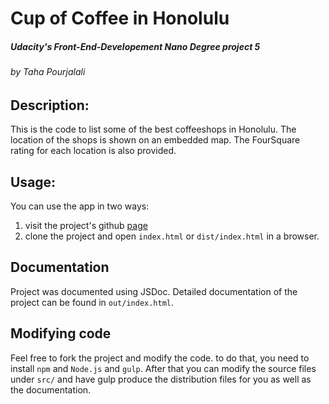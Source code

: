 # Cup of Coffee in Honolulu
##### Udacity's Front-End-Developement Nano Degree project 5
###### by Taha Pourjalali

## Description: 
This is the code to list some of the best coffeeshops in Honolulu.  The location of the shops is shown on an embedded map.  The FourSquare rating for each location is also provided. 

## Usage:
You can use the app in two ways: 
1. visit the project's github [page](https://tahahojati.github.io/FEWP5A-Neighborhood)
2. clone the project and open `index.html` or `dist/index.html` in a browser. 

## Documentation
Project was documented using JSDoc. Detailed documentation of the project can be found in `out/index.html`. 

## Modifying code
Feel free to fork the project and modify the code. to do that, you need to install `npm` and `Node.js` and `gulp`. After that you can modify the source files under `src/` and have gulp produce the distribution files for you as well as the documentation. 